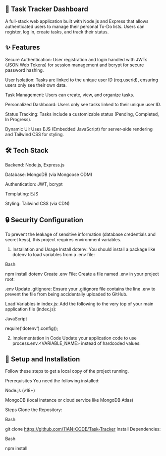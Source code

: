  ## 📝 Task Tracker Dashboard
A full-stack web application built with Node.js and Express that allows authenticated users to manage their personal To-Do lists. Users can register, log in, create tasks, and track their status.

## ✨ Features
Secure Authentication: User registration and login handled with JWTs (JSON Web Tokens) for session management and bcrypt for secure password hashing.

User Isolation: Tasks are linked to the unique user ID (req.userid), ensuring users only see their own data.

Task Management: Users can create, view, and organize tasks.

Personalized Dashboard: Users only see tasks linked to their unique user ID.

Status Tracking: Tasks include a customizable status (Pending, Completed, In Progress).

Dynamic UI: Uses EJS (Embedded JavaScript) for server-side rendering and Tailwind CSS for styling.


## 🛠️ Tech Stack
Backend: Node.js, Express.js

Database: MongoDB (via Mongoose ODM)

Authentication: JWT, bcrypt

Templating: EJS

Styling: Tailwind CSS (via CDN)


## 🔒 Security Configuration
To prevent the leakage of sensitive information (database credentials and secret keys), this project requires environment variables.

1. Installation and Usage
Install dotenv: You should install a package like dotenv to load variables from a .env file:

Bash

npm install dotenv
Create .env File: Create a file named .env in your project root:

 .env
Update .gitignore: Ensure your .gitignore file contains the line .env to prevent the file from being accidentally uploaded to GitHub.

Load Variables in index.js: Add the following to the very top of your main application file (index.js):

JavaScript

require('dotenv').config();

2. Implementation in Code
Update your application code to use process.env.<VARIABLE_NAME> instead of hardcoded values:



## 🚀 Setup and Installation
Follow these steps to get a local copy of the project running.

Prerequisites
You need the following installed:

Node.js (v18+)

MongoDB (local instance or cloud service like MongoDB Atlas)


Steps
Clone the Repository:

Bash

git clone https://github.com/11AN-CODE/Task-Tracker
Install Dependencies:

Bash

npm install



